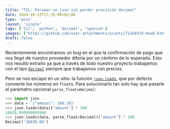 ```yaml
---                                                                             
title: "TIL: Parsear un json sin perder precisión decimal"
date: 2024-10-23T17:35:00+02:00
type: 'post'
layout: 'single'
tags: ['til', 'python', 'decimal', 'spanish']
images: ["https://github.com/user-attachments/assets/71a50374-0ae6-43ef-bcf1-8d842c11e933"]
draft: false
---
```


Recientemente encontramos un bug en el que la confirmación de pago que nos llegó de nuestro proveedor difería por un céntimo de lo esperado. Esto nos resultó extraño ya que a través de todo nuestro proyecto trabajamos con el tipo [`Decimal`](https://docs.python.org/3/library/decimal.html) siempre que trabajamos con precios. 

Pero se nos escapó en un sitio: la función [`json.loads`](https://docs.python.org/3/library/json.html#json.loads), que por defecto convierte los números en `float`s. Para solucionarlo tan solo hay que pasarle el parámetro opcional `parse_float=Decimal`:

```python
>>> import json
>>> data = '{"amount": 160.39}'
>>> json.loads(data)["amount"] * 100
16038.999999999998
>>> json.loads(data, parse_float=Decimal)["amount"] * 100
Decimal('16039.00')
```
